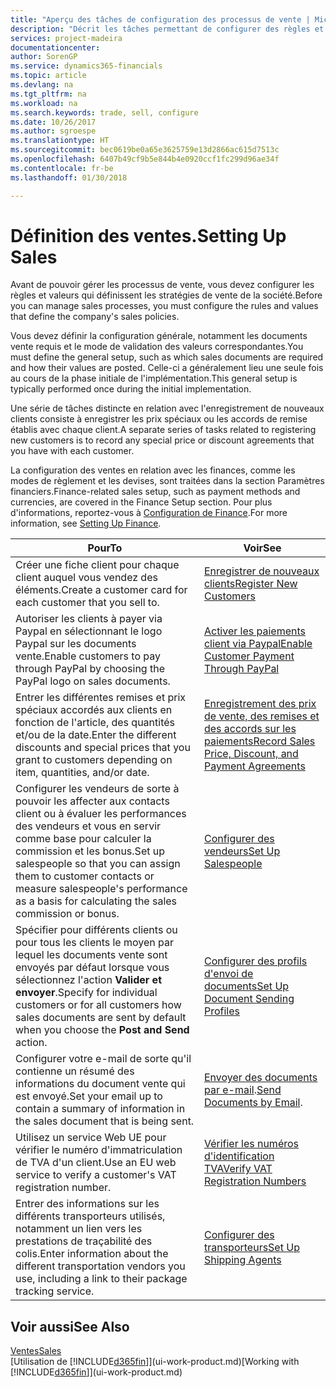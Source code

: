 ```yaml
---
title: "Aperçu des tâches de configuration des processus de vente | Microsoft Docs"
description: "Décrit les tâches permettant de configurer des règles et des valeurs pour définir vos stratégies et vos processus de vente."
services: project-madeira
documentationcenter: 
author: SorenGP
ms.service: dynamics365-financials
ms.topic: article
ms.devlang: na
ms.tgt_pltfrm: na
ms.workload: na
ms.search.keywords: trade, sell, configure
ms.date: 10/26/2017
ms.author: sgroespe
ms.translationtype: HT
ms.sourcegitcommit: bec0619be0a65e3625759e13d2866ac615d7513c
ms.openlocfilehash: 6407b49cf9b5e844b4e0920ccf1fc299d96ae34f
ms.contentlocale: fr-be
ms.lasthandoff: 01/30/2018

---
```

# <a name="setting-up-sales"></a><span data-ttu-id="7ddf1-103">Définition des ventes.</span><span class="sxs-lookup"><span data-stu-id="7ddf1-103">Setting Up Sales</span></span>
<span data-ttu-id="7ddf1-104">Avant de pouvoir gérer les processus de vente, vous devez configurer les règles et valeurs qui définissent les stratégies de vente de la société.</span><span class="sxs-lookup"><span data-stu-id="7ddf1-104">Before you can manage sales processes, you must configure the rules and values that define the company's sales policies.</span></span>

<span data-ttu-id="7ddf1-105">Vous devez définir la configuration générale, notamment les documents vente requis et le mode de validation des valeurs correspondantes.</span><span class="sxs-lookup"><span data-stu-id="7ddf1-105">You must define the general setup, such as which sales documents are required and how their values are posted.</span></span> <span data-ttu-id="7ddf1-106">Celle-ci a généralement lieu une seule fois au cours de la phase initiale de l'implémentation.</span><span class="sxs-lookup"><span data-stu-id="7ddf1-106">This general setup is typically performed once during the initial implementation.</span></span>

<span data-ttu-id="7ddf1-107">Une série de tâches distincte en relation avec l'enregistrement de nouveaux clients consiste à enregistrer les prix spéciaux ou les accords de remise établis avec chaque client.</span><span class="sxs-lookup"><span data-stu-id="7ddf1-107">A separate series of tasks related to registering new customers is to record any special price or discount agreements that you have with each customer.</span></span>

<span data-ttu-id="7ddf1-108">La configuration des ventes en relation avec les finances, comme les modes de règlement et les devises, sont traitées dans la section Paramètres financiers.</span><span class="sxs-lookup"><span data-stu-id="7ddf1-108">Finance-related sales setup, such as payment methods and currencies, are covered in the Finance Setup section.</span></span> <span data-ttu-id="7ddf1-109">Pour plus d'informations, reportez-vous à [Configuration de Finance](finance-setup-finance.md).</span><span class="sxs-lookup"><span data-stu-id="7ddf1-109">For more information, see [Setting Up Finance](finance-setup-finance.md).</span></span>

| <span data-ttu-id="7ddf1-110">Pour</span><span class="sxs-lookup"><span data-stu-id="7ddf1-110">To</span></span> | <span data-ttu-id="7ddf1-111">Voir</span><span class="sxs-lookup"><span data-stu-id="7ddf1-111">See</span></span> |
| --- | --- |
| <span data-ttu-id="7ddf1-112">Créer une fiche client pour chaque client auquel vous vendez des éléments.</span><span class="sxs-lookup"><span data-stu-id="7ddf1-112">Create a customer card for each customer that you sell to.</span></span> |[<span data-ttu-id="7ddf1-113">Enregistrer de nouveaux clients</span><span class="sxs-lookup"><span data-stu-id="7ddf1-113">Register New Customers</span></span>](sales-how-register-new-customers.md) |
| <span data-ttu-id="7ddf1-114">Autoriser les clients à payer via Paypal en sélectionnant le logo Paypal sur les documents vente.</span><span class="sxs-lookup"><span data-stu-id="7ddf1-114">Enable customers to pay through PayPal by choosing the PayPal logo on sales documents.</span></span> |[<span data-ttu-id="7ddf1-115">Activer les paiements client via Paypal</span><span class="sxs-lookup"><span data-stu-id="7ddf1-115">Enable Customer Payment Through PayPal</span></span>](sales-how-enable-payment-service-extensions.md) |
| <span data-ttu-id="7ddf1-116">Entrer les différentes remises et prix spéciaux accordés aux clients en fonction de l'article, des quantités et/ou de la date.</span><span class="sxs-lookup"><span data-stu-id="7ddf1-116">Enter the different discounts and special prices that you grant to customers depending on item, quantities, and/or date.</span></span> |[<span data-ttu-id="7ddf1-117">Enregistrement des prix de vente, des remises et des accords sur les paiements</span><span class="sxs-lookup"><span data-stu-id="7ddf1-117">Record Sales Price, Discount, and Payment Agreements</span></span>](sales-how-record-sales-price-discount-payment-agreements.md) |
| <span data-ttu-id="7ddf1-118">Configurer les vendeurs de sorte à pouvoir les affecter aux contacts client ou à évaluer les performances des vendeurs et vous en servir comme base pour calculer la commission et les bonus.</span><span class="sxs-lookup"><span data-stu-id="7ddf1-118">Set up salespeople so that you can assign them to customer contacts or measure salespeople's performance as a basis for calculating the sales commission or bonus.</span></span> |[<span data-ttu-id="7ddf1-119">Configurer des vendeurs</span><span class="sxs-lookup"><span data-stu-id="7ddf1-119">Set Up Salespeople</span></span>](sales-how-setup-salespeople.md) |
| <span data-ttu-id="7ddf1-120">Spécifier pour différents clients ou pour tous les clients le moyen par lequel les documents vente sont envoyés par défaut lorsque vous sélectionnez l'action **Valider et envoyer**.</span><span class="sxs-lookup"><span data-stu-id="7ddf1-120">Specify for individual customers or for all customers how sales documents are sent by default when you choose the **Post and Send** action.</span></span> |[<span data-ttu-id="7ddf1-121">Configurer des profils d'envoi de documents</span><span class="sxs-lookup"><span data-stu-id="7ddf1-121">Set Up Document Sending Profiles</span></span>](sales-how-setup-document-send-profiles.md) |
| <span data-ttu-id="7ddf1-122">Configurer votre e-mail de sorte qu'il contienne un résumé des informations du document vente qui est envoyé.</span><span class="sxs-lookup"><span data-stu-id="7ddf1-122">Set your email up to contain a summary of information in the sales document that is being sent.</span></span> |<span data-ttu-id="7ddf1-123">[Envoyer des documents par e-mail](ui-how-send-documents-email.md).</span><span class="sxs-lookup"><span data-stu-id="7ddf1-123">[Send Documents by Email](ui-how-send-documents-email.md).</span></span> |
|<span data-ttu-id="7ddf1-124">Utilisez un service Web UE pour vérifier le numéro d'immatriculation de TVA d'un client.</span><span class="sxs-lookup"><span data-stu-id="7ddf1-124">Use an EU web service to verify a customer's VAT registration number.</span></span>|[<span data-ttu-id="7ddf1-125">Vérifier les numéros d'identification TVA</span><span class="sxs-lookup"><span data-stu-id="7ddf1-125">Verify VAT Registration Numbers</span></span>](finance-setup-vat.md)|
|<span data-ttu-id="7ddf1-126">Entrer des informations sur les différents transporteurs utilisés, notamment un lien vers les prestations de traçabilité des colis.</span><span class="sxs-lookup"><span data-stu-id="7ddf1-126">Enter information about the different transportation vendors you use, including a link to their package tracking service.</span></span>|[<span data-ttu-id="7ddf1-127">Configurer des transporteurs</span><span class="sxs-lookup"><span data-stu-id="7ddf1-127">Set Up Shipping Agents</span></span>](sales-how-to-set-up-shipping-agents.md)|

## <a name="see-also"></a><span data-ttu-id="7ddf1-128">Voir aussi</span><span class="sxs-lookup"><span data-stu-id="7ddf1-128">See Also</span></span>
[<span data-ttu-id="7ddf1-129">Ventes</span><span class="sxs-lookup"><span data-stu-id="7ddf1-129">Sales</span></span>](sales-manage-sales.md)  
<span data-ttu-id="7ddf1-130">[Utilisation de [!INCLUDE[d365fin](includes/d365fin_md.md)]](ui-work-product.md)</span><span class="sxs-lookup"><span data-stu-id="7ddf1-130">[Working with [!INCLUDE[d365fin](includes/d365fin_md.md)]](ui-work-product.md)</span></span>

